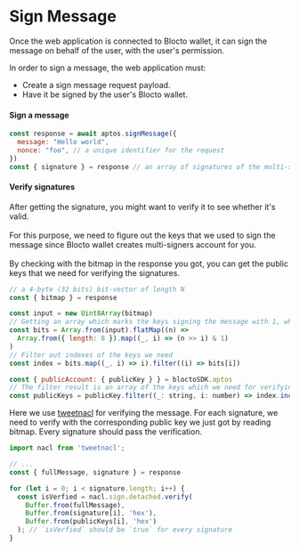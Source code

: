 # Sign Message

Once the web application is connected to Blocto wallet, it can sign the message on behalf of the user, with the user's permission.

In order to sign a message, the web application must:

* Create a sign message request payload.
* Have it be signed by the user's Blocto wallet.

#### **Sign a message**

```javascript
const response = await aptos.signMessage({
  message: "Hello world",
  nonce: "foo", // a unique identifier for the request
})
const { signature } = response // an array of signatures of the multi-sig account
```

#### **Verify signatures**

After getting the signature, you might want to verify it to see whether it's valid.\
\
For this purpose, we need to figure out the keys that we used to sign the message since Blocto wallet creates multi-signers account for you.\
\
By checking with the bitmap in the response you got, you can get the public keys that we need for verifying the signatures.

```javascript
// a 4-byte (32 bits) bit-vector of length N
const { bitmap } = response

const input = new Uint8Array(bitmap)
// Getting an array which marks the keys signing the message with 1, while marking 0 for the keys not being used.
const bits = Array.from(input).flatMap((n) =>
  Array.from({ length: 8 }).map((_, i) => (n >> i) & 1)
)
// Filter out indexes of the keys we need
const index = bits.map((_, i) => i).filter((i) => bits[i]) 

const { publicAccount: { publicKey } } = bloctoSDK.aptos
// The filter result is an array of the keys which we need for verifying the signatures
const publicKeys = publicKey.filter((_: string, i: number) => index.includes(i))
```

Here we use [tweetnacl](https://www.npmjs.com/package/tweetnacl) for verifying the message. For each signature, we need to verify with the corresponding public key we just got by reading bitmap. Every signature should pass the verification.

```javascript
import nacl from 'tweetnacl';

// ...
const { fullMessage, signature } = response

for (let i = 0; i < signature.length; i++) {
  const isVerfied = nacl.sign.detached.verify(
    Buffer.from(fullMessage),
    Buffer.from(signature[i], 'hex'),
    Buffer.from(publicKeys[i], 'hex')
  ); // `isVerfied` should be `true` for every signature
}
```
